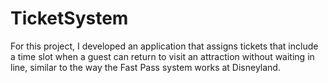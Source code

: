 # TicketSystem

For this project, I developed an application that assigns tickets that include a time slot when a guest can return to visit an 
attraction without waiting in line, similar to the way the Fast Pass system works at Disneyland.
